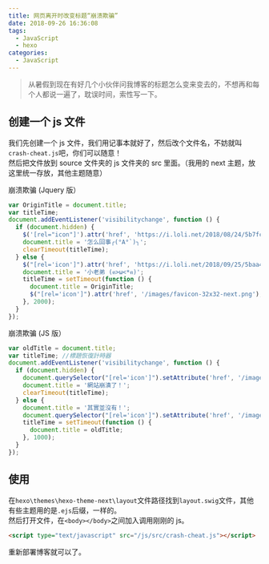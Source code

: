 ```yaml
---
title: 网页离开时改变标题“崩溃欺骗”
date: 2018-09-26 16:36:08
tags:
  - JavaScript
  - hexo
categories:
  - JavaScript
---
```


> 从暑假到现在有好几个小伙伴问我博客的标题怎么变来变去的，不想再和每个人都说一遍了，耽误时间，索性写一下。

<!--more-->

## 创建一个 js 文件

我们先创建一个 js 文件，我们用记事本就好了，然后改个文件名，不妨就叫`crash-cheat.js`吧，你们可以随意！  
然后把文件放到 source 文件夹的 js 文件夹的 src 里面。（我用的 next 主题，放这里统一存放，其他主题随意）

崩溃欺骗 (Jquery 版）

```js 崩溃欺骗 (Jquery 版）
var OriginTitle = document.title;
var titleTime;
document.addEventListener('visibilitychange', function () {
  if (document.hidden) {
    $('[rel="icon"]').attr('href', 'https://i.loli.net/2018/08/24/5b7fcb00ed9bf.png');
    document.title = '怎么回事╭(°A°`)╮';
    clearTimeout(titleTime);
  } else {
    $("[rel='icon']").attr('href', 'https://i.loli.net/2018/09/25/5baa4f21661e7.png');
    document.title = '小老弟 (ฅ>ω<*ฅ)';
    titleTime = setTimeout(function () {
      document.title = OriginTitle;
      $("[rel='icon']").attr('href', '/images/favicon-32x32-next.png');
    }, 2000);
  }
});
```

崩溃欺骗 (JS 版）

```js 崩溃欺骗 (JS 版）
var oldTitle = document.title;
var titleTime; //標題恢復計時器
document.addEventListener('visibilitychange', function () {
  if (document.hidden) {
    document.querySelector("[rel='icon']").setAttribute('href', '/images/icons/favicon-32.png');
    document.title = '網站崩潰了！';
    clearTimeout(titleTime);
  } else {
    document.title = '其實並沒有！';
    document.querySelector("[rel='icon']").setAttribute('href', '/images/icons/crash.png');
    titleTime = setTimeout(function () {
      document.title = oldTitle;
    }, 1000);
  }
});
```

## 使用

在`hexo\themes\hexo-theme-next\layout`文件路径找到`layout.swig`文件，其他有些主题用的是`.ejs`后缀，一样的。  
然后打开文件，在`<body></body>`之间加入调用刚刚的 js。

```html
<script type="text/javascript" src="/js/src/crash-cheat.js"></script>
```

重新部署博客就可以了。
